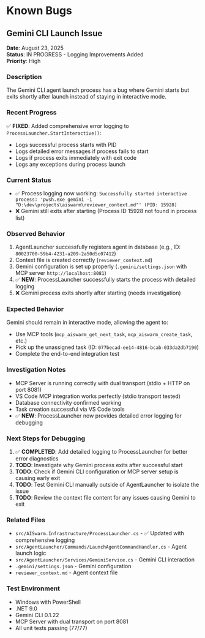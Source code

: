 # Known Bugs

## Gemini CLI Launch Issue

**Date**: August 23, 2025  
**Status**: IN PROGRESS - Logging Improvements Added  
**Priority**: High  

### Description
The Gemini CLI agent launch process has a bug where Gemini starts but exits shortly after launch instead of staying in interactive mode.

### Recent Progress
✅ **FIXED**: Added comprehensive error logging to `ProcessLauncher.StartInteractive()`:
- Logs successful process starts with PID
- Logs detailed error messages if process fails to start
- Logs if process exits immediately with exit code
- Logs any exceptions during process launch

### Current Status
- ✅ Process logging now working: `Successfully started interactive process: 'pwsh.exe gemini -i "D:\dev\projects\aiswarm\reviewer_context.md"' (PID: 15928)`
- ❌ Gemini still exits after starting (Process ID 15928 not found in process list)

### Observed Behavior

1. AgentLauncher successfully registers agent in database (e.g., ID: `80023700-59b4-4231-a209-2a50d5c07412`)
2. Context file is created correctly (`reviewer_context.md`)
3. Gemini configuration is set up properly (`.gemini/settings.json` with MCP server `http://localhost:8081`)
4. ✅ **NEW**: ProcessLauncher successfully starts the process with detailed logging
5. ❌ Gemini process exits shortly after starting (needs investigation)

### Expected Behavior
Gemini should remain in interactive mode, allowing the agent to:
- Use MCP tools (`mcp_aiswarm_get_next_task`, `mcp_aiswarm_create_task`, etc.)
- Pick up the unassigned task (ID: `077becad-ee14-4816-bcab-033da2db7190`)
- Complete the end-to-end integration test

### Investigation Notes

- MCP Server is running correctly with dual transport (stdio + HTTP on port 8081)
- VS Code MCP integration works perfectly (stdio transport tested)
- Database connectivity confirmed working
- Task creation successful via VS Code tools
- ✅ **NEW**: ProcessLauncher now provides detailed error logging for debugging

### Next Steps for Debugging

1. ✅ **COMPLETED**: Add detailed logging to ProcessLauncher for better error diagnostics
2. **TODO**: Investigate why Gemini process exits after successful start
3. **TODO**: Check if Gemini CLI configuration or MCP server setup is causing early exit
4. **TODO**: Test Gemini CLI manually outside of AgentLauncher to isolate the issue
5. **TODO**: Review the context file content for any issues causing Gemini to exit

### Related Files

- `src/AISwarm.Infrastructure/ProcessLauncher.cs` - ✅ Updated with comprehensive logging
- `src/AgentLauncher/Commands/LaunchAgentCommandHandler.cs` - Agent launch logic
- `src/AgentLauncher/Services/GeminiService.cs` - Gemini CLI interaction
- `.gemini/settings.json` - Gemini configuration
- `reviewer_context.md` - Agent context file

### Test Environment

- Windows with PowerShell
- .NET 9.0
- Gemini CLI 0.1.22
- MCP Server with dual transport on port 8081
- All unit tests passing (77/77)